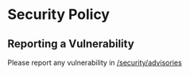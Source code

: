 # Security Policy

## Reporting a Vulnerability

Please report any vulnerability in [/security/advisories](https://github.com/scratch-for-discord/Web-Application_Frontend/security/advisories)
